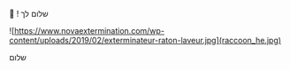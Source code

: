 


👋 ! שלום לך 

![https://www.novaextermination.com/wp-content/uploads/2019/02/exterminateur-raton-laveur.jpg](raccoon_he.jpg)

שלום